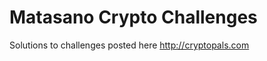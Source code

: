 Matasano Crypto Challenges
==========================

Solutions to challenges posted here http://cryptopals.com
